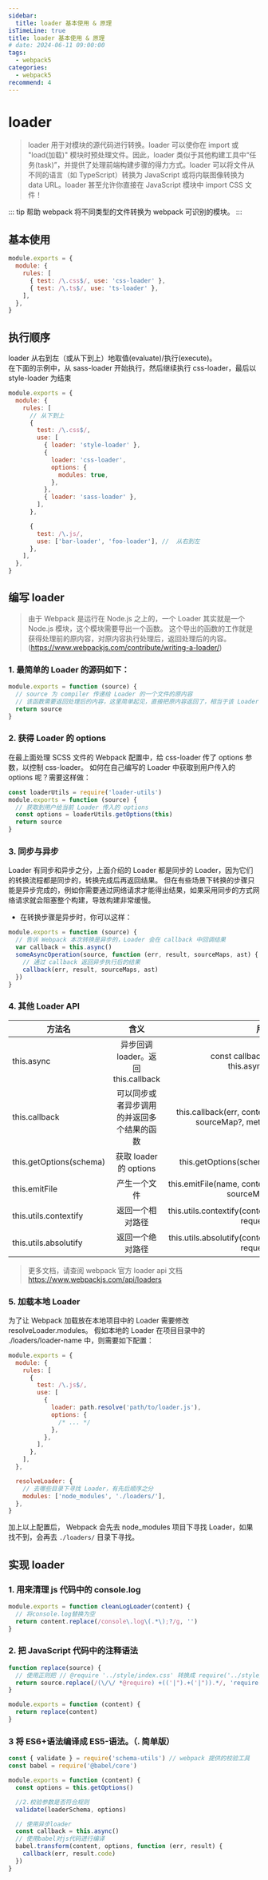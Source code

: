 ```yaml
---
sidebar:
  title: loader 基本使用 & 原理
isTimeLine: true
title: loader 基本使用 & 原理
# date: 2024-06-11 09:00:00
tags:
  - webpack5
categories:
  - webpack5
recommend: 4
---
```


# loader

> loader 用于对模块的源代码进行转换。loader 可以使你在 import 或 "load(加载)" 模块时预处理文件。因此，loader 类似于其他构建工具中“任务(task)”，并提供了处理前端构建步骤的得力方式。loader 可以将文件从不同的语言（如 TypeScript）转换为 JavaScript 或将内联图像转换为 data URL。loader 甚至允许你直接在 JavaScript 模块中 import CSS 文件！

::: tip
帮助 webpack 将不同类型的文件转换为 webpack 可识别的模块。
:::

## 基本使用

```js
module.exports = {
  module: {
    rules: [
      { test: /\.css$/, use: 'css-loader' },
      { test: /\.ts$/, use: 'ts-loader' },
    ],
  },
}
```

## 执行顺序

loader 从右到左（或从下到上）地取值(evaluate)/执行(execute)。  
 在下面的示例中，从 sass-loader 开始执行，然后继续执行 css-loader，最后以 style-loader 为结束

```js
module.exports = {
  module: {
    rules: [
      // 从下到上
      {
        test: /\.css$/,
        use: [
          { loader: 'style-loader' },
          {
            loader: 'css-loader',
            options: {
              modules: true,
            },
          },
          { loader: 'sass-loader' },
        ],
      },

      {
        test: /\.js/,
        use: ['bar-loader', 'foo-loader'], //  从右到左
      },
    ],
  },
}
```

## 编写 loader

> 由于 Webpack 是运行在 Node.js 之上的，一个 Loader 其实就是一个 Node.js 模块，这个模块需要导出一个函数。 这个导出的函数的工作就是获得处理前的原内容，对原内容执行处理后，返回处理后的内容。 (https://www.webpackjs.com/contribute/writing-a-loader/)

### 1. 最简单的 Loader 的源码如下：

```js
module.exports = function (source) {
  // source 为 compiler 传递给 Loader 的一个文件的原内容
  // 该函数需要返回处理后的内容，这里简单起见，直接把原内容返回了，相当于该 Loader 没有做任何转换
  return source
}
```

### 2. 获得 Loader 的 options

在最上面处理 SCSS 文件的 Webpack 配置中，给 css-loader 传了 options 参数，以控制 css-loader。 如何在自己编写的 Loader 中获取到用户传入的 options 呢？需要这样做：

```js
const loaderUtils = require('loader-utils')
module.exports = function (source) {
  // 获取到用户给当前 Loader 传入的 options
  const options = loaderUtils.getOptions(this)
  return source
}
```

### 3. 同步与异步

Loader 有同步和异步之分，上面介绍的 Loader 都是同步的 Loader，因为它们的转换流程都是同步的，转换完成后再返回结果。 但在有些场景下转换的步骤只能是异步完成的，例如你需要通过网络请求才能得出结果，如果采用同步的方式网络请求就会阻塞整个构建，导致构建非常缓慢。

- 在转换步骤是异步时，你可以这样：

```js
module.exports = function (source) {
  // 告诉 Webpack 本次转换是异步的，Loader 会在 callback 中回调结果
  var callback = this.async()
  someAsyncOperation(source, function (err, result, sourceMaps, ast) {
    // 通过 callback 返回异步执行后的结果
    callback(err, result, sourceMaps, ast)
  })
}
```

### 4. 其他 Loader API

| 方法名                  |                    含义                    |                                           用法 |
| ----------------------- | :----------------------------------------: | ---------------------------------------------: |
| this.async              |    异步回调 loader。返回 this.callback     |                  const callback = this.async() |
| this.callback           | 可以同步或者异步调用的并返回多个结果的函数 | this.callback(err, content, sourceMap?, meta?) |
| this.getOptions(schema) |           获取 loader 的 options           |                        this.getOptions(schema) |
| this.emitFile           |                产生一个文件                |        this.emitFile(name, content, sourceMap) |
| this.utils.contextify   |              返回一个相对路径              |        this.utils.contextify(context, request) |
| this.utils.absolutify   |              返回一个绝对路径              |        this.utils.absolutify(context, request) |

> 更多文档，请查阅 webpack 官方 loader api 文档 https://www.webpackjs.com/api/loaders

### 5. 加载本地 Loader

为了让 Webpack 加载放在本地项目中的 Loader 需要修改 resolveLoader.modules。
假如本地的 Loader 在项目目录中的 ./loaders/loader-name 中，则需要如下配置：

```js
module.exports = {
  module: {
    rules: [
      {
        test: /\.js$/,
        use: [
          {
            loader: path.resolve('path/to/loader.js'),
            options: {
              /* ... */
            },
          },
        ],
      },
    ],
  },

  resolveLoader: {
    // 去哪些目录下寻找 Loader，有先后顺序之分
    modules: ['node_modules', './loaders/'],
  },
}
```

加上以上配置后， Webpack 会先去 node_modules 项目下寻找 Loader，如果找不到，会再去 `./loaders/` 目录下寻找。

## 实现 loader

### 1. 用来清理 js 代码中的 console.log

```js
module.exports = function cleanLogLoader(content) {
  // 将console.log替换为空
  return content.replace(/console\.log\(.*\);?/g, '')
}
```

### 2. 把 JavaScript 代码中的注释语法

```js
function replace(source) {
  // 使用正则把 // @require '../style/index.css' 转换成 require('../style/index.css');
  return source.replace(/(\/\/ *@require) +(('|").+('|")).*/, 'require($2);')
}

module.exports = function (content) {
  return replace(content)
}
```

### 3 将 ES6+语法编译成 ES5-语法。（. 简单版）

```js
const { validate } = require('schema-utils') // webpack 提供的校验工具
const babel = require('@babel/core')

module.exports = function (content) {
  const options = this.getOptions()

  //2.校验参数是否符合规则
  validate(loaderSchema, options)

  // 使用异步loader
  const callback = this.async()
  // 使用babel对js代码进行编译
  babel.transform(content, options, function (err, result) {
    callback(err, result.code)
  })
}
```
